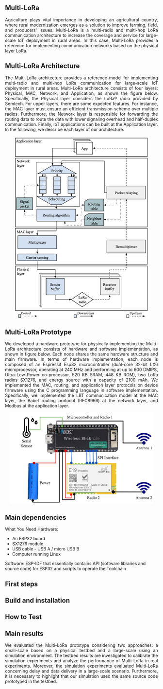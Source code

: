 ## Multi-LoRa

<p align="justify">
Agriculture plays vital importance in developing an agricultural country, where rural modernization emerges as a solution to improve farming, field, and producers' issues. Multi-LoRa is a multi-radio and multi-hop LoRa communication architecture to increase the coverage and service for large-scale IoT deployment in rural areas. In this case, Multi-LoRa provides a reference for implementing communication networks based on the physical layer LoRa.
</p>

## Multi-LoRa Architecture

<p align="justify">
The Multi-LoRa architecture provides a reference model for implementing multi-radio and multi-hop LoRa communication for large-scale IoT deployment in rural areas. Multi-LoRa architecture consists of four layers: Physical, MAC, Network, and Application, as shown the figure below. Specifically, the Physical layer considers the LoRa® radio provided by Semtech. For upper layers, there are some expected features. For instance, the MAC layer must ensure an efficient  transmission scheme over multiple radios. Furthermore, the Network layer is responsible for forwarding the routing data to route the data with lower signaling overhead and half-duplex communication. Finally, IoT applications can be built at the Application layer. In the following, we describe each layer of our architecture.
</p>

<p align="center">
    <img src="img/arch.png" height="600"/> 
</p>

## Multi-LoRa Prototype

<p align="justify">
We developed a hardware prototype for physically implementing the Multi-LoRa architecture consists of hardware and software implementation, as shown in figure below. Each node shares the same hardware structure and main firmware. In terms of hardware implementation, each node is composed of an Espressif Esp32 microcontroller (dual-core 32-bit LX6 microprocessor, operating at 240 MHz and performing at up to 600 DMIPS, Ultra-Low-Power co-processor, 520 KB SRAM, 448 KB ROM), two LoRa radios SX1276, and energy source with a capacity of 2100 mAh. We implemented the MAC, routing, and application layer protocols on device firmware using the C programming language in software implementation. Specifically, we implemented the LBT communication model at the MAC layer, the Babel routing protocol (RFC8966) at the network layer, and Modbus at the application layer. 
</p>

<p align="center">
    <img src="img/sensor.png" height="300"/> 
</p>

## Main dependencies

<!-- precisa de uma descrição-->
What You Need
Hardware:
- An ESP32 board
- SX1276 module
- USB cable - USB A / micro USB B
- Computer running Linux

Software:
ESP-IDF that essentially contains API (software libraries and source code) for ESP32 and scripts to operate the Toolchain

## First steps

<!-- Essa é a parte que o revisor quer ver-->

## Build and installation

<!-- Essa é a parte que o revisor quer ver-->

## How to Test

<!-- Essa é a parte que o revisor quer ver-->

## Main results

<p align="justify">
We evaluated the Multi-LoRa prototype considering two approaches: a small-scale based on a physical testbed and a large-scale using an simulation environment. The testbed results are investigated to calibrate the simulation experiments and analyze the performance of Multi-LoRa in real experiments. Moreover, the simulation experiments evaluated Multi-LoRa concerning delay and data delivery in a large-scale scenario. Furthermore, it is necessary to highlight that our simulation used the same source code prototyped in the testbed.
</p>

